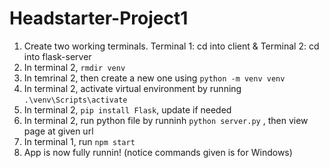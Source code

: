 # Headstarter-Project1


1. Create two working terminals. Terminal 1: cd into client & Terminal 2: cd into flask-server
2. In terminal 2, ``` rmdir venv ```
3. In temrinal 2, then create a new one using ``` python -m venv venv ```
4. In terminal 2, activate virtual environment by running ``` .\venv\Scripts\activate ```
5. In terminal 2, ``` pip install Flask ```, update if needed
6. In terminal 2, run python file by runninh ``` python server.py ``` , then view page at given url
7. In terminal 1, run ```npm start``` 
8. App is now fully runnin! (notice commands given is for Windows)
